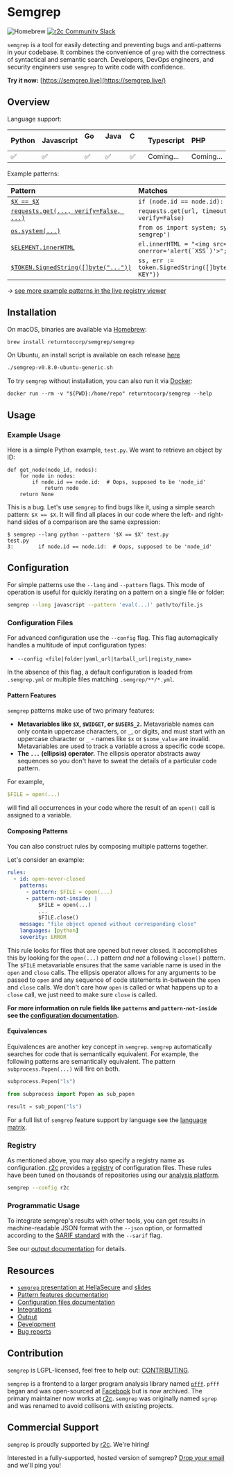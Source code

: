 # Semgrep

![Homebrew](https://github.com/returntocorp/homebrew-semgrep/workflows/homebrew/badge.svg)
[![r2c Community Slack](https://img.shields.io/badge/r2c_slack-join-brightgreen?style=flat&logo=slack&labelColor=4A154B)](https://join.slack.com/t/r2c-community/shared_invite/enQtNjU0NDYzMjAwODY4LWE3NTg1MGNhYTAwMzk5ZGRhMjQ2MzVhNGJiZjI1ZWQ0NjQ2YWI4ZGY3OGViMGJjNzA4ODQ3MjEzOWExNjZlNTA)

`semgrep` is a tool for easily detecting and preventing bugs and anti-patterns in
your codebase. It combines the convenience of `grep` with the correctness of
syntactical and semantic search. Developers, DevOps engineers, and security engineers
use `semgrep` to write code with confidence.

**Try it now:** [https://semgrep.live](https://semgrep.live/)

## Overview

Language support:

| **Python** | **Javascript** | **Go &nbsp; &nbsp; &nbsp;** | **Java &nbsp;** | **C &nbsp; &nbsp; &nbsp; &nbsp;** | **Typescript** | **PHP &nbsp; &nbsp;** |
|:-----------|:---------------|:----------------------------|:----------------|:----------------------------------|:---------------|:----------------------|
| ✅          | ✅              | ✅                           | ✅               | ✅                                 | Coming...      | Coming...             |

Example patterns:

| **Pattern**                                                        | **Matches**                                                |
|:-------------------------------------------------------------------|:-----------------------------------------------------------|
| [`$X == $X`](https://semgrep.live/20B)                             | `if (node.id == node.id): ...`                             |
| [`requests.get(..., verify=False, ...)`](https://semgrep.live/jqn) | `requests.get(url, timeout=3, verify=False)`               |
| [`os.system(...)`](https://semgrep.live/1W5)                       | `from os import system; system('echo semgrep')`            |
| [`$ELEMENT.innerHTML`](https://semgrep.live/9ze)                   | ``el.innerHTML = "<img src='x' onerror='alert(`XSS`)'>";`` |
| [`$TOKEN.SignedString([]byte("..."))`](https://semgrep.live/rXW)   | `ss, err := token.SignedString([]byte("HARDCODED KEY"))`   |

→ [see more example patterns in the live registry viewer](https://semgrep.live/registry)

## Installation

On macOS, binaries are available via [Homebrew](https://formulae.brew.sh/formula/semgrep):

```bash
brew install returntocorp/semgrep/semgrep
```

On Ubuntu, an install script is available on each release [here](https://github.com/returntocorp/semgrep/releases/download/v0.8.0/semgrep-v0.8.0-ubuntu-generic.sh)
```bash
./semgrep-v0.8.0-ubuntu-generic.sh
```

To try `semgrep` without installation, you can also run it via [Docker](https://docs.docker.com/install/):

```
docker run --rm -v "${PWD}:/home/repo" returntocorp/semgrep --help
```

## Usage

### Example Usage

Here is a simple Python example, `test.py`. We want to retrieve an object by ID:

```python3
def get_node(node_id, nodes):
    for node in nodes:
        if node.id == node.id:  # Oops, supposed to be 'node_id'
            return node
    return None
```

This is a bug. Let's use `semgrep` to find bugs like it, using a simple search pattern: `$X == $X`. It will find all places in our code where the left- and right-hand sides of a comparison are the same expression:

```
$ semgrep --lang python --pattern '$X == $X' test.py
test.py
3:        if node.id == node.id:  # Oops, supposed to be 'node_id'
```

## Configuration

For simple patterns use the `--lang` and `--pattern` flags. This mode of
operation is useful for quickly iterating on a pattern on a single file or
folder:

```bash
semgrep --lang javascript --pattern 'eval(...)' path/to/file.js
```

### Configuration Files

For advanced configuration use the `--config` flag. This flag automagically
handles a multitude of input configuration types:

* `--config <file|folder|yaml_url|tarball_url|registy_name>`

In the absence of this flag, a default configuration is loaded from `.semgrep.yml`
or multiple files matching `.semgrep/**/*.yml`.

#### Pattern Features

`semgrep` patterns make use of two primary features:

* **Metavariables like `$X`, `$WIDGET`, or `$USERS_2`.** Metavariable names can
only contain uppercase characters, or `_`, or digits, and must start with
an uppercase character or `_` - names like `$x` or `$some_value` are
invalid.  Metavariables are used to track a variable across a specific code
scope.
* **The `...` (ellipsis) operator.** The ellipsis operator abstracts away
sequences so you don't have to sweat the details of a particular code pattern.

For example,
```yaml
$FILE = open(...)
```
will find all occurrences in your code where the result of an `open()` call is assigned
to a variable.

#### Composing Patterns

You can also construct rules by composing multiple patterns together.

Let's consider an example:

```yaml
rules:
  - id: open-never-closed
    patterns:
      - pattern: $FILE = open(...)
      - pattern-not-inside: |
          $FILE = open(...)
          ...
          $FILE.close()
    message: "file object opened without corresponding close"
    languages: [python]
    severity: ERROR
```

This rule looks for files that are opened but never closed. It accomplishes
this by looking for the `open(...)` pattern _and not_ a following `close()`
pattern. The `$FILE` metavariable ensures that the same variable name is used
in the `open` and `close` calls. The ellipsis operator allows for any arguments
to be passed to `open` and any sequence of code statements in-between the `open`
and `close` calls. We don't care how `open` is called or what happens up to
a `close` call, we just need to make sure `close` is called.

**For more information on rule fields like `patterns` and `pattern-not-inside`
see the [configuration documentation](docs/configuration-files.md).**

#### Equivalences

Equivalences are another key concept in `semgrep`. `semgrep` automatically searches
for code that is semantically equivalent. For example, the following patterns
are semantically equivalent. The pattern `subprocess.Popen(...)` will fire on both.

```python
subprocess.Popen("ls")
```

```python
from subprocess import Popen as sub_popen

result = sub_popen("ls")
```

For a full list of `semgrep` feature support by language see the
[language matrix](docs/matrix.md).

### Registry

As mentioned above, you may also specify a registry name as configuration.
[r2c](https://r2c.dev) provides a [registry](https://github.com/returntocorp/semgrep-rules)
of configuration files. These rules have been tuned on thousands of repositories
using our [analysis platform](https://app.r2c.dev).

```bash
semgrep --config r2c
```

### Programmatic Usage

To integrate semgrep's results with other tools,
you can get results in machine-readable JSON format with the `--json` option,
or formatted according to the
[SARIF standard](https://docs.oasis-open.org/sarif/sarif/v2.1.0/cs01/sarif-v2.1.0-cs01.html)
with the `--sarif` flag.

See our [output documentation](docs/output.md) for details.

## Resources

* [`semgrep` presentation at HellaSecure](https://www.youtube.com/watch?v=M586wePrwYs) and [slides](https://bit.ly/hella-secure-semgrep)
* [Pattern features documentation](docs/pattern-features.md)
* [Configuration files documentation](docs/configuration-files.md)
* [Integrations](docs/integrations.md)
* [Output](docs/output.md)
* [Development](docs/development.md)
* [Bug reports](https://github.com/returntocorp/semgrep/issues)

## Contribution

`semgrep` is LGPL-licensed, feel free to help out: [CONTRIBUTING](https://github.com/returntocorp/semgrep/blob/develop/CONTRIBUTING.md).

`semgrep` is a frontend to a larger program analysis library named [`pfff`](https://github.com/returntocorp/pfff/). `pfff` began and was open-sourced at [Facebook](https://github.com/facebookarchive/pfff) but is now archived. The primary maintainer now works at [r2c](https://r2c.dev). `semgrep` was originally named `sgrep` and was renamed to avoid collisons with existing projects.

## Commercial Support

`semgrep` is proudly supported by [r2c](https://r2c.dev). We're hiring!

Interested in a fully-supported, hosted version of semgrep? [Drop your email](https://forms.gle/dpUUvSo1WtELL8DW6) and we'll ping you!
